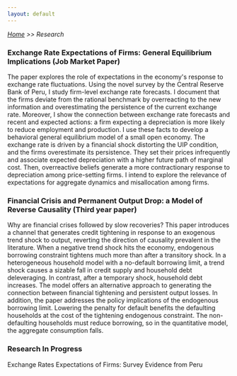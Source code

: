 ```yaml
---
layout: default
---
```


*[Home](https://nadiapozdnyakova.github.io/) >> Research*


### Exchange Rate Expectations of Firms: General Equilibrium Implications (Job Market Paper)

The paper explores the role of expectations in the economy's response to exchange rate fluctuations. Using the novel survey by the Central Reserve Bank of Peru, I study firm-level exchange rate forecasts. I document that the firms deviate from the rational benchmark by overreacting to the new information and overestimating the persistence of the current exchange rate. Moreover, I show the connection between exchange rate forecasts and recent and expected actions: a firm expecting a depreciation is more likely to reduce employment and production. I use these facts to develop a behavioral general equilibrium model of a small open economy. The exchange rate is driven by a financial shock distorting the UIP condition, and the firms overestimate its persistence. They set their prices infrequently and associate expected depreciation with a higher future path of marginal cost. Then, overreactive beliefs generate a more contractionary response to depreciation among price-setting firms. I intend to explore the relevance of expectations for aggregate dynamics and misallocation among firms.

### Financial Crisis and Permanent Output Drop: a Model of Reverse Causality (Third year paper)

Why are financial crises followed by slow recoveries? This paper introduces a channel that generates credit tightening in response to an exogenous trend shock to output, reverting the direction of causality prevalent in the literature. When a negative trend shock hits the economy, endogenous borrowing constraint tightens much more than after a transitory shock. In a heterogeneous household model with a no-default borrowing limit, a trend shock causes a sizable fall in credit supply and household debt deleveraging. In contrast, after a temporary shock, household debt increases. The model offers an alternative approach to generating the connection between financial tightening and persistent output losses. In addition, the paper addresses the policy implications of the endogenous borrowing limit. Lowering the penalty for default benefits the defaulting households at the cost of the tightening endogenous constraint. The non-defaulting households must reduce borrowing, so in the quantitative model, the aggregate consumption falls.
 
### Research In Progress

Exchange Rates Expectations of Firms: Survey Evidence from Peru

